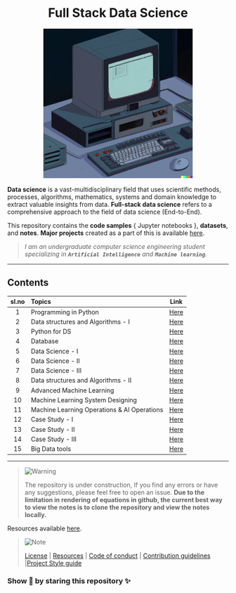 <h1 align="center">Full Stack Data Science</h1>

<p align="center">
    <a href="https://github.com/kannanjayachandran/Full-Stack-Data-Science"><img src="Logo.png" alt="Logo" height=340></a>
</p>

**Data science** is a vast-multidisciplinary field that uses scientific methods, processes, algorithms, mathematics, systems and domain knowledge to extract valuable insights from data. **Full-stack data science** refers to a comprehensive approach to the field of data science (End-to-End).

This repository contains the **code samples** { Jupyter notebooks }, **datasets**, and **notes**. **Major projects** created as a part of this is available [here](./Major_Projects.md).

> _I am an undergraduate computer science engineering student specializing in **`Artificial Intelligence`** and **`Machine learning`**._

---

## Contents

| sl.no | Topics                              |                               Link                                |
| :---: | :---------------------------------- | :---------------------------------------------------------------: |
|   1   | Programming in Python               | [Here](./01.%20Introduction%20to%20Programming%20using%20Python/) |
|   2   | Data structures and Algorithms - I  |   [Here](./02.%20Data%20structures%20and%20Algorithms%20-%20I/)   |
|   3   | Python for DS                       |                [Here](./03.%20Python%20for%20DS/)                 |
|   4   | Database                            |                     [Here](./04.%20Database/)                     |
|   5   | Data Science - I                    |                  [Here](./05.%20Data_Science-I/)                  |
|   6   | Data Science - II                   |                 [Here](./06.%20Data_Science-II/)                  |
|   7   | Data Science - III                  |                 [Here](./07.%20Data_Science-III/)                 |
|   8   | Data structures and Algorithms - II |  [Here](./08.%20Data%20structures%20and%20Algorithms%20-%20II/)   |
|   9   | Advanced Machine Learning           |               [Here](./09.%20Adv_Machine_Learning/)               |
|  10   | Machine Learning System Designing   |                      [Here](./10.%20MlOps/)                       |
|  11   | Machine Learning Operations & AI Operations |           [Here](./11.%20MlOps-AIOps/Readme.md)           |
|  12   | Case Study - I                      |                 [Here](./12.%20Case%20Studies-I/)                 |
|  13   | Case Study - II                     |                [Here](./13.%20Case%20Studies-II/)                 |
|  14   | Case Study - III                    |                [Here](./14.%20Case%20Studies-III/)                |
|  15   | Big Data tools                      |      [Here](./15.%20Big%20data%20anallytics%20and%20tools/)       |

---

> <picture>
>   <source media="(prefers-color-scheme: light)" srcset="https://raw.githubusercontent.com/Mqxx/GitHub-Markdown/main/blockquotes/badge/light-theme/warning.svg">
>   <img alt="Warning" src="https://raw.githubusercontent.com/Mqxx/GitHub-Markdown/main/blockquotes/badge/dark-theme/warning.svg">
> </picture><br>
>
> The repository is under construction, If you find any errors or have any suggestions, please feel free to open an issue. **Due to the limitation in rendering of equations in github, the current best way to view the notes is to clone the repository and view the notes locally.**

Resources available [here](/Resources.md).

> <picture>
>   <source media="(prefers-color-scheme: light)" srcset="https://raw.githubusercontent.com/Mqxx/GitHub-Markdown/main/blockquotes/badge/light-theme/note.svg">
>   <img alt="Note" src="https://raw.githubusercontent.com/Mqxx/GitHub-Markdown/main/blockquotes/badge/dark-theme/note.svg">
> </picture><br>
>
> [License](LICENSE) | [Resources](Resources.md) | [Code of conduct](CODE_OF_CONDUCT.md) | [Contribution guidelines](CONTRIBUTING.md) |[Project Style guide](Style_Guide.md)

### Show 💖 by staring this repository ✨ 
